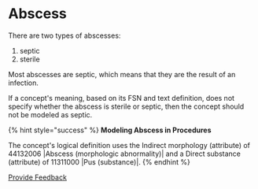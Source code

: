# Abscess

There are two types of abscesses:

1. septic
2. sterile

Most abscesses are septic, which means that they are the result of an infection.

If a concept's meaning, based on its FSN and text definition, does not specify whether the abscess is sterile or septic, then the concept should not be modeled as septic.

{% hint style="success" %}
**Modeling Abscess in Procedures**

The concept's logical definition uses the Indirect morphology (attribute) of 44132006 |Abscess (morphologic abnormality)| and a Direct substance (attribute) of 11311000 |Pus (substance)|.
{% endhint %}



<a href="https://docs.google.com/forms/d/e/1FAIpQLScTmbZIf0UEQwYDkY27EEWBkaiYkHSbR0_9DmFrMLXoQLyL7Q/viewform?usp=pp_url&#x26;entry.1767247133=SCT+Editorial+Guide&#x26;entry.670899847=Abscess" class="button primary">Provide Feedback</a>

